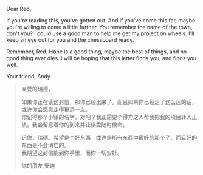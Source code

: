 Dear Red,

If you're reading this, you've gotten out. And if you've come this far, maybe you're willing to come a little further. You remember the name of the town, don't you? I could use a good man to help me get my project on wheels. I'll keep an eye out for you and the chessboard ready.

Remember, Red. Hope is a good thing, maybe the best of things, and no good thing ever dies. I will be hoping that this letter finds you, and finds you well.

Your friend,
Andy


>亲爱的瑞德，
>
>如果你正在读这封信，那你已经出来了。而且如果你已经走了这么远的话，或许你会愿意走得更远一点。<br/>你记得那个小镇的名字，对吧？我正需要个得力之人帮我把我的项目转入正轨。我会留意着你的到来并让棋盘随时候命。
>
>记住，瑞德。希望是个好东西，或许是所有东西中最好的那个了，而且好的东西是不会消亡的。<br/>我期望这封信能到你手里，而你一切安好。
>
>你的朋友
>安迪
